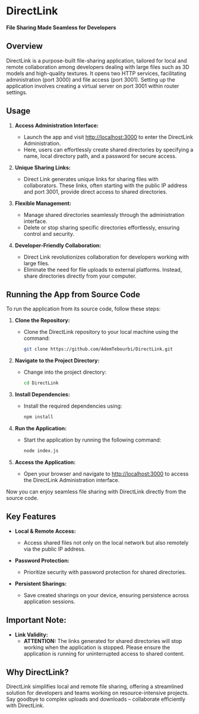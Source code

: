 # DirectLink

**File Sharing Made Seamless for Developers**

## Overview

DirectLink is a purpose-built file-sharing application, tailored for local and remote collaboration among developers dealing with large files such as 3D models and high-quality textures. It opens two HTTP services, facilitating administration (port 3000) and file access (port 3001). Setting up the application involves creating a virtual server on port 3001 within router settings.

## Usage

1. **Access Administration Interface:**
   - Launch the app and visit [http://localhost:3000](http://localhost:3000) to enter the DirectLink Administration.
   - Here, users can effortlessly create shared directories by specifying a name, local directory path, and a password for secure access.

2. **Unique Sharing Links:**
   - Direct Link generates unique links for sharing files with collaborators. These links, often starting with the public IP address and port 3001, provide direct access to shared directories.

3. **Flexible Management:**
   - Manage shared directories seamlessly through the administration interface.
   - Delete or stop sharing specific directories effortlessly, ensuring control and security.

4. **Developer-Friendly Collaboration:**
   - Direct Link revolutionizes collaboration for developers working with large files.
   - Eliminate the need for file uploads to external platforms. Instead, share directories directly from your computer.

## Running the App from Source Code

To run the application from its source code, follow these steps:

1. **Clone the Repository:**
   - Clone the DirectLink repository to your local machine using the command:
     ```bash
     git clone https://github.com/AdemTebourbi/DirectLink.git
     ```

2. **Navigate to the Project Directory:**
   - Change into the project directory:
     ```bash
     cd DirectLink
     ```

3. **Install Dependencies:**
   - Install the required dependencies using:
     ```bash
     npm install
     ```

4. **Run the Application:**
   - Start the application by running the following command:
     ```bash
     node index.js
     ```

5. **Access the Application:**
   - Open your browser and navigate to [http://localhost:3000](http://localhost:3000) to access the DirectLink Administration interface.

Now you can enjoy seamless file sharing with DirectLink directly from the source code.

## Key Features

- **Local & Remote Access:**
  - Access shared files not only on the local network but also remotely via the public IP address.

- **Password Protection:**
  - Prioritize security with password protection for shared directories.

- **Persistent Sharings:**
  - Save created sharings on your device, ensuring persistence across application sessions.

## Important Note:

- **Link Validity:**
  - **ATTENTION:** The links generated for shared directories will stop working when the application is stopped. Please ensure the application is running for uninterrupted access to shared content.

## Why DirectLink?

DirectLink simplifies local and remote file sharing, offering a streamlined solution for developers and teams working on resource-intensive projects. Say goodbye to complex uploads and downloads – collaborate efficiently with DirectLink.
